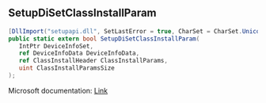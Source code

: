 ## SetupDiSetClassInstallParam

```csharp
[DllImport("setupapi.dll", SetLastError = true, CharSet = CharSet.Unicode)]
public static extern bool SetupDiSetClassInstallParam(
   IntPtr DeviceInfoSet,
   ref DeviceInfoData DeviceInfoData,
   ref ClassInstallHeader ClassInstallParams,
   uint ClassInstallParamsSize
);
```

Microsoft documentation: [Link](https://learn.microsoft.com/en-us/windows/win32/api/setupapi/nf-setupapi-setupdisetclassinstallparamsa)
